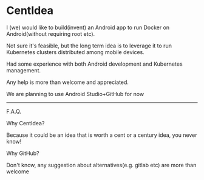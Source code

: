 # CentIdea

I (we) would like to build(invent) an Android app to run Docker on Android(without requiring root etc).

Not sure it's feasible, but the long term idea is to leverage it to run Kubernetes clusters distributed among mobile devices.

Had some experience with both Android development and Kubernetes management.

Any help is more than welcome and appreciated.

We are planning to use Android Studio+GitHub for now

---

F.A.Q.

Why CentIdea?

Because it could be an idea that is worth a cent or a century idea, you never know!

Why GitHub?

Don't know, any suggestion about alternatives(e.g. gitlab etc) are more than welcome
